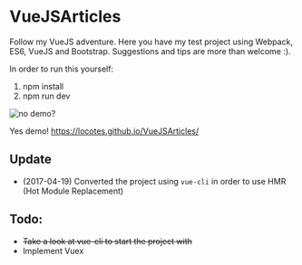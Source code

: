 # VueJSArticles

Follow my VueJS adventure. Here you have my test project using Webpack, ES6, VueJS and Bootstrap. Suggestions and tips are more than welcome :).

In order to run this yourself:

1. npm install
2. npm run dev


![no demo?](https://img.memesuper.com/ebf36a91dbf393569462eb6dca9db00f_skeptical-baby-meme-no-demo-meme-demo_253-260.jpeg)

Yes demo! <a href="https://locotes.github.io/VueJSArticles/" target="_blank">https://locotes.github.io/VueJSArticles/</a>

## Update
- (2017-04-19) Converted the project using `vue-cli` in order to use HMR (Hot Module Replacement)

## Todo: 
* ~~Take a look at vue-cli to start the project with~~
* Implement Vuex